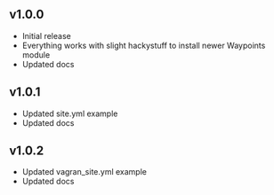 ## v1.0.0

- Initial release
- Everything works with slight hackystuff to install newer Waypoints module
- Updated docs

## v1.0.1

- Updated site.yml example
- Updated docs

## v1.0.2

- Updated vagran_site.yml example
- Updated docs
